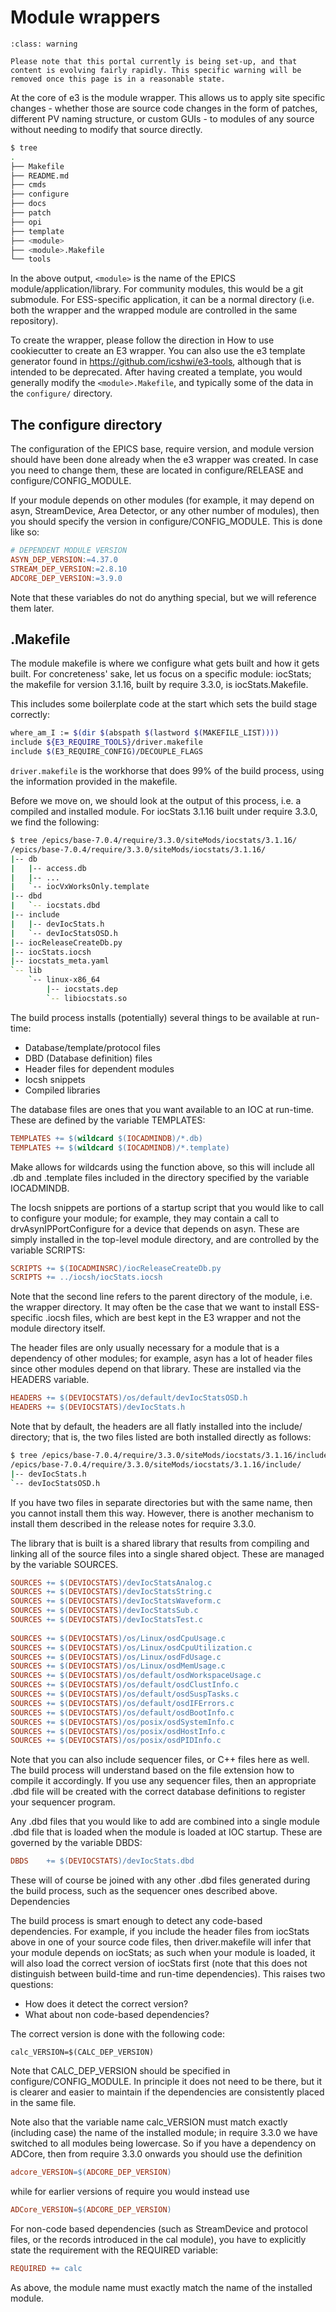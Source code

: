 # Module wrappers

```{admonition} Under Construction
:class: warning

Please note that this portal currently is being set-up, and that content is evolving fairly rapidly. This specific warning will be removed once this page is in a reasonable state. 
```

At the core of e3 is the module wrapper. This allows us to apply site specific changes - whether those are source code changes in the form of patches, different PV naming structure, or custom GUIs - to modules of any source without needing to modify that source directly.

```bash
$ tree
.
├── Makefile
├── README.md
├── cmds
├── configure
├── docs
├── patch
├── opi
├── template
├── <module>
├── <module>.Makefile
└── tools
```

In the above output, `<module>` is the name of the EPICS module/application/library. For community modules, this would be a git submodule. For ESS-specific application, it can be a normal directory (i.e. both the wrapper and the wrapped module are controlled in the same repository).

To create the wrapper, please follow the direction in How to use cookiecutter to create an E3 wrapper. <!-- TODO: fixme --> You can also use the e3 template generator found in <https://github.com/icshwi/e3-tools>, although that is intended to be deprecated. After having created a template, you would generally modify the `<module>.Makefile`, and typically some of the data in the `configure/` directory.

## The configure directory

The configuration of the EPICS base, require version, and module version should have been done already when the e3 wrapper was created. In case you need to change them, these are located in configure/RELEASE and configure/CONFIG_MODULE.

If your module depends on other modules (for example, it may depend on asyn, StreamDevice, Area Detector, or any other number of modules), then you should specify the version in configure/CONFIG_MODULE. This is done like so:

```makefile
# DEPENDENT MODULE VERSION
ASYN_DEP_VERSION:=4.37.0
STREAM_DEP_VERSION:=2.8.10
ADCORE_DEP_VERSION:=3.9.0
```

Note that these variables do not do anything special, but we will reference them later.

## <module>.Makefile

The module makefile is where we configure what gets built and how it gets built. For concreteness' sake, let us focus on a specific module: iocStats; the makefile for version 3.1.16, built by require 3.3.0, is iocStats.Makefile.

This includes some boilerplate code at the start which sets the build stage correctly:

```bash
where_am_I := $(dir $(abspath $(lastword $(MAKEFILE_LIST))))
include ${E3_REQUIRE_TOOLS}/driver.makefile
include $(E3_REQUIRE_CONFIG)/DECOUPLE_FLAGS
```

`driver.makefile` is the workhorse that does 99% of the build process, using the information provided in the makefile.

Before we move on, we should look at the output of this process, i.e. a compiled and installed module. For iocStats 3.1.16 built under require 3.3.0, we find the following:

```bash
$ tree /epics/base-7.0.4/require/3.3.0/siteMods/iocstats/3.1.16/
/epics/base-7.0.4/require/3.3.0/siteMods/iocstats/3.1.16/
|-- db
|   |-- access.db
|   |-- ...
|   `-- iocVxWorksOnly.template
|-- dbd
|   `-- iocstats.dbd
|-- include
|   |-- devIocStats.h
|   `-- devIocStatsOSD.h
|-- iocReleaseCreateDb.py
|-- iocStats.iocsh
|-- iocstats_meta.yaml
`-- lib
    `-- linux-x86_64
        |-- iocstats.dep
        `-- libiocstats.so
```

The build process installs (potentially) several things to be available at run-time:

- Database/template/protocol files
- DBD (Database definition) files
- Header files for dependent modules
- Iocsh snippets
- Compiled libraries

The database files are ones that you want available to an IOC at run-time. These are defined by the variable TEMPLATES:

```makefile
TEMPLATES += $(wildcard $(IOCADMINDB)/*.db)
TEMPLATES += $(wildcard $(IOCADMINDB)/*.template)
```

Make allows for wildcards using the function above, so this will include all .db and .template files included in the directory specified by the variable IOCADMINDB.

The Iocsh snippets are portions of a startup script that you would like to call to configure your module; for example, they may contain a call to drvAsynIPPortConfigure for a device that depends on asyn. These are simply installed in the top-level module directory, and are controlled by the variable SCRIPTS:

```makefile
SCRIPTS += $(IOCADMINSRC)/iocReleaseCreateDb.py
SCRIPTS += ../iocsh/iocStats.iocsh
```

Note that the second line refers to the parent directory of the module, i.e. the wrapper directory. It may often be the case that we want to install ESS-specific .iocsh files, which are best kept in the E3 wrapper and not the module directory itself.

The header files are only usually necessary for a module that is a dependency of other modules; for example, asyn has a lot of header files since other modules depend on that library. These are installed via the HEADERS variable.

```makefile
HEADERS += $(DEVIOCSTATS)/os/default/devIocStatsOSD.h
HEADERS += $(DEVIOCSTATS)/devIocStats.h
```

Note that by default, the headers are all flatly installed into the include/ directory; that is, the two files listed are both installed directly as follows:

```bash
$ tree /epics/base-7.0.4/require/3.3.0/siteMods/iocstats/3.1.16/include/
/epics/base-7.0.4/require/3.3.0/siteMods/iocstats/3.1.16/include/
|-- devIocStats.h
`-- devIocStatsOSD.h
```

If you have two files in separate directories but with the same name, then you cannot install them this way. However, there is another mechanism to install them described in the release notes for require 3.3.0.

The library that is built is a shared library that results from compiling and linking all of the source files into a single shared object. These are managed by the variable SOURCES.

```makefile
SOURCES += $(DEVIOCSTATS)/devIocStatsAnalog.c
SOURCES += $(DEVIOCSTATS)/devIocStatsString.c
SOURCES += $(DEVIOCSTATS)/devIocStatsWaveform.c
SOURCES += $(DEVIOCSTATS)/devIocStatsSub.c
SOURCES += $(DEVIOCSTATS)/devIocStatsTest.c
 
SOURCES += $(DEVIOCSTATS)/os/Linux/osdCpuUsage.c
SOURCES += $(DEVIOCSTATS)/os/Linux/osdCpuUtilization.c
SOURCES += $(DEVIOCSTATS)/os/Linux/osdFdUsage.c
SOURCES += $(DEVIOCSTATS)/os/Linux/osdMemUsage.c
SOURCES += $(DEVIOCSTATS)/os/default/osdWorkspaceUsage.c
SOURCES += $(DEVIOCSTATS)/os/default/osdClustInfo.c
SOURCES += $(DEVIOCSTATS)/os/default/osdSuspTasks.c
SOURCES += $(DEVIOCSTATS)/os/default/osdIFErrors.c
SOURCES += $(DEVIOCSTATS)/os/default/osdBootInfo.c
SOURCES += $(DEVIOCSTATS)/os/posix/osdSystemInfo.c
SOURCES += $(DEVIOCSTATS)/os/posix/osdHostInfo.c
SOURCES += $(DEVIOCSTATS)/os/posix/osdPIDInfo.c
```

Note that you can also include sequencer files, or C++ files here as well. The build process will understand based on the file extension how to compile it accordingly. If you use any sequencer files, then an appropriate .dbd file will be created with the correct database definitions to register your sequencer program.

Any .dbd files that you would like to add are combined into a single module .dbd file that is loaded when the module is loaded at IOC startup. These are governed by the variable DBDS:

```makefile
DBDS    += $(DEVIOCSTATS)/devIocStats.dbd
```

These will of course be joined with any other .dbd files generated during the build process, such as the sequencer ones described above.
Dependencies

The build process is smart enough to detect any code-based dependencies. For example, if you include the header files from iocStats above in one of your source code files, then driver.makefile will infer that your module depends on iocStats; as such when your module is loaded, it will also load the correct version of iocStats first (note that this does not distinguish between build-time and run-time dependencies). This raises two questions:

- How does it detect the correct version?
- What about non code-based dependencies?

The correct version is done with the following code:

```
calc_VERSION=$(CALC_DEP_VERSION)
```

Note that CALC_DEP_VERSION should be specified in configure/CONFIG_MODULE. In principle it does not need to be there, but it is clearer and easier to maintain if the dependencies are consistently placed in the same file.

Note also that the variable name calc_VERSION must match exactly (including case) the name of the installed module; in require 3.3.0 we have switched to all modules being lowercase. So if you have a dependency on ADCore, then from require 3.3.0 onwards you should use the definition

```makefile
adcore_VERSION=$(ADCORE_DEP_VERSION)
```

while for earlier versions of require you would instead use

```makefile
ADCore_VERSION=$(ADCORE_DEP_VERSION)
```

For non-code based dependencies (such as StreamDevice and protocol files, or the records introduced in the cal module), you have to explicitly state the requirement with the REQUIRED variable:

```makefile
REQUIRED += calc
```

As above, the module name must exactly match the name of the installed module.
